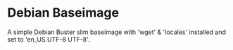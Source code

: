 # Debian Baseimage

A simple Debian Buster slim baseimage with 'wget' & 'locales' installed and set to 'en_US.UTF-8 UTF-8'.


